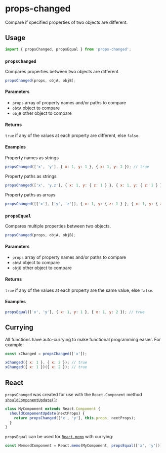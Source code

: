 # props-changed

Compare if specified properties of two objects are different.

## Usage

```js
import { propsChanged, propsEqual } from 'props-changed';
```

### `propsChanged`

Compares properties between two objects are different.

```js
propsChanged(props, objA, objB);
```

#### Parameters

- `props` array of property names and/or paths to compare
- `obtA` object to compare
- `objB` other object to compare

#### Returns

`true` if any of the values at each property are different, else `false`.

#### Examples

Property names as strings

```js
propsChanged(['x', 'y'], { x: 1, y: 1 }, { x: 1, y: 2 }); // true
```

Property paths as strings

```js
propsChanged(['x', 'y.z'], { x: 1, y: { z: 1 } }, { x: 1, y: { z: 2 } }); // true
```

Property paths as arrays

```js
propsChanged([['x'], ['y', 'z']], { x: 1, y: { z: 1 } }, { x: 1, y: { z: 2 } }); // true
```

### `propsEqual`

Compares multiple properties between two objects.

```js
propsChanged(props, objA, objB);
```

#### Parameters

- `props` array of property names and/or paths to compare
- `obtA` object to compare
- `objB` other object to compare

#### Returns

`true` if any of the values at each property are the same value, else `false`.

#### Examples

```js
propsEqual(['x', 'y'], { x: 1, y: 1 }, { x: 1, y: 2 }); // true
```

## Currying

All functions have auto-currying to make functional programming easier. For example:

```js
const xChanged = propsChanged(['x']);

xChanged({ x: 1 }, { x: 2 }); // true
xChanged({ x: 1 })({ x: 2 }); // true
```

## React

`propsChanged` was created for use with the `React.Component` method [`shouldComponentUpdate()`](https://reactjs.org/docs/react-component.html#shouldcomponentupdate):

```js
class MyComponent extends React.Component {
  shouldComponentUpdate(nextProps) {
    return propsChanged(['x', 'y'], this.props, nextProps);
  }
}
```

`propsEqual` can be used for [`React.memo`](https://reactjs.org/docs/react-api.html#reactmemo) with currying:

```js
const MemoedComponent = React.memo(MyComponent, propsEqual(['x', 'y']));
```
